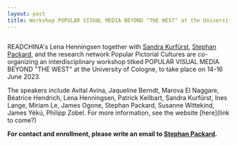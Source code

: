 ```yaml
---
layout: post
title: Workshop POPULAR VISUAL MEDIA BEYOND "THE WEST" at the University of Cologne on 14-16.04.2023
---
```

<span class="image right"><img src="{% link assets/images/Koeln-VisualMedia-Poster.png %}" alt="" /></span>

READCHINA's Lena Henningsen together with [Sandra Kurfürst](https://gssc.uni-koeln.de/personen/mitglieder/kurfuerst-prof-dr-sandra), [Stephan Packard](https://mekuwi.phil-fak.uni-koeln.de/personen/professor-innen/prof-dr-stephan-packard), and the research network Popular Pictorial Cultures are co-organizing an interdisciplinary workshop titked POPULAR VISUAL MEDIA BEYOND "THE WEST" at the University of Cologne, to take place on 14-16 June 2023.

The speakers include Avital Avina, Jaqueline Berndt, Marova El Naggare, Béatrice Hendrich, Lena Henningsen, Patrick Keilbart, Sandra Kurfürst, Ines Lange, Miriam Le, James Ogone, Stephan Packard, Susanne Wittekind, James Yékú, Philipp Zobel. For more information, see the website [here](link to come?)

**For contact and enrollment, please write an email to [Stephan Packard](mailto:packard@uni-koeln.de).**